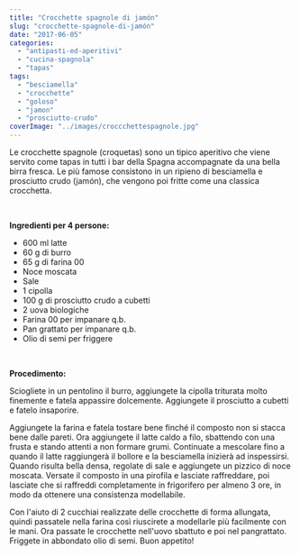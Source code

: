 ```yaml
---
title: "Crocchette spagnole di jamón"
slug: "crocchette-spagnole-di-jamón"
date: "2017-06-05"
categories: 
  - "antipasti-ed-aperitivi"
  - "cucina-spagnola"
  - "tapas"
tags: 
  - "besciamella"
  - "crocchette"
  - "goloso"
  - "jamon"
  - "prosciutto-crudo"
coverImage: "../images/croccchettespagnole.jpg"
---
```


Le crocchette spagnole (croquetas) sono un tipico aperitivo che viene servito come tapas in tutti i bar della Spagna accompagnate da una bella birra fresca. Le più famose consistono in un ripieno di besciamella e prosciutto crudo (jamón), che vengono poi fritte come una classica crocchetta.

 

**Ingredienti per 4 persone:**

- 600 ml latte
- 60 g di burro
- 65 g di farina 00
- Noce moscata
- Sale
- 1 cipolla
- 100 g di prosciutto crudo a cubetti
- 2 uova biologiche
- Farina 00 per impanare q.b.
- Pan grattato per impanare q.b.
- Olio di semi per friggere

 

**Procedimento:**

Sciogliete in un pentolino il burro, aggiungete la cipolla triturata molto finemente e fatela appassire dolcemente. Aggiungete il prosciutto a cubetti e fatelo insaporire.

Aggiungete la farina e fatela tostare bene finché il composto non si stacca bene dalle pareti. Ora aggiungete il latte caldo a filo, sbattendo con una frusta e stando attenti a non formare grumi. Continuate a mescolare fino a quando il latte raggiungerà il bollore e la besciamella inizierà ad inspessirsi. Quando risulta bella densa, regolate di sale e aggiungete un pizzico di noce moscata. Versate il composto in una pirofila e lasciate raffreddare, poi lasciate che si raffreddi completamente in frigorifero per almeno 3 ore, in modo da ottenere una consistenza modellabile.

Con l'aiuto di 2 cucchiai realizzate delle crocchette di forma allungata, quindi passatele nella farina così riuscirete a modellarle più facilmente con le mani. Ora passate le crocchette nell'uovo sbattuto e poi nel pangrattato. Friggete in abbondato olio di semi. Buon appetito!

